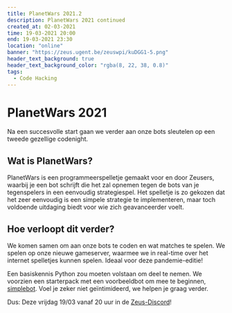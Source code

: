 ```yaml
---
title: PlanetWars 2021.2
description: PlanetWars 2021 continued
created_at: 02-03-2021
time: 19-03-2021 20:00
end: 19-03-2021 23:30
location: "online"
banner: "https://zeus.ugent.be/zeuswpi/kuDGG1-5.png"
header_text_background: true
header_text_background_color: "rgba(8, 22, 38, 0.8)"
tags:
  - Code Hacking
---
```


# PlanetWars 2021

Na een succesvolle start gaan we verder aan onze bots sleutelen op een tweede gezellige codenight.

## Wat is PlanetWars?

PlanetWars is een programmeerspelletje gemaakt voor en door Zeusers, waarbij je een bot schrijft die het zal opnemen tegen de bots van je tegenspelers in een eenvoudig strategiespel. Het spelletje is zo gekozen dat het zeer eenvoudig is een simpele strategie te implementeren, maar toch voldoende uitdaging biedt voor wie zich geavanceerder voelt.

## Hoe verloopt dit verder?

We komen samen om aan onze bots te coden en wat matches te spelen. We spelen op onze nieuwe gameserver, waarmee we in real-time over het internet spelletjes kunnen spelen. Ideaal voor deze pandemie-editie!

Een basiskennis Python zou moeten volstaan om deel te nemen. We voorzien een starterpack met een voorbeeldbot om mee te beginnen, [simplebot](https://github.com/ZeusWPI/planetwars-starterpack/blob/main/simple.py). Voel je zeker niet geïntimideerd, we helpen je graag verder.

Dus: Deze vrijdag 19/03 vanaf 20 uur in de [Zeus-Discord](https://discord.gg/tsK2BRCJ2w)!
